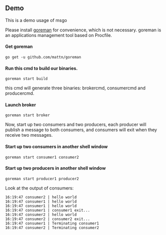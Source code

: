 ## Demo

This is a demo usage of msgo

Please install [goreman](https://github.com/mattn/goreman) for convenience, which is not necessary.
goreman is an applications management tool based on Procfile.

#### Get goreman

```
go get -u github.com/mattn/goreman
```

#### Run this cmd to build our binaries.
```
goreman start build
```

this cmd will generate three binaries: brokercmd, consumercmd and producercmd. 

#### Launch broker
```
goreman start broker
```

Now, start up two consumers and two producers, each producer will publish a message to both consumers, and consumers will exit when they receive two messages.

#### Start up two consumers in another shell window
```
goreman start consumer1 consumer2
```


#### Start up two producers in another shell window
```
goreman start producer1 producer2
```

Look at the output of consumers:

```
16:19:47 consumer2 | hello world
16:19:47 consumer1 | hello world
16:19:47 consumer1 | hello world
16:19:47 consumer1 | consumer1 exit...
16:19:47 consumer2 | hello world
16:19:47 consumer2 | consumer2 exit...
16:19:47 consumer1 | Terminating consumer1
16:19:47 consumer2 | Terminating consumer2
```
